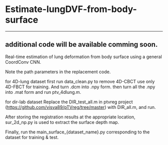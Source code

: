 # Estimate-lungDVF-from-body-surface
----------------------------------------------------------------------------
additional code will be available comming soon.
----------------------------------------------------------------------------

Real-time estimation of lung deformation from body surface using a general CoordConv CNN.

Note the path parameters in the replacement code.

for 4D-lung dataset
first run data_clean.py to remove 4D-CBCT use only 4D-FBCT for training. And turn .dcm into .npy form.
then turn all the .npy into .mat form and run ptv_4dlung.m.

for dir-lab dataset
Replace the DIR_test_all.m in ptvreg project (https://github.com/visva89/pTVreg/tree/master) with DIR_all.m, and run.

After storing the registration results at the appropriate location, sur_2d_np.py is used to extract the surface depth map.

Finally, run the main_surface_{dataset_name}.py corresponding to the dataset for training & test.
